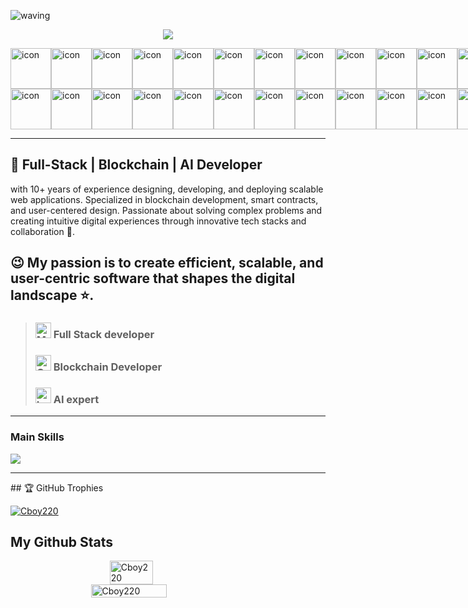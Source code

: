 
![waving](https://capsule-render.vercel.app/api?type=waving&height=200&text=Welcome!&fontAlign=80&fontAlignY=40&color=gradient)
<p align= "center">
  <img src="https://readme-typing-svg.demolab.com?font=Fira+Code&center=true&multiline=true&width=500&height=80&lines=%22The+beauty+of+software+lies+not+in;+its+complexity%2C+but+in+its+simplicity.%22+;+-Me" />
</p>
<div style="display: flex; align-items: flex-start;"><img src="https://techstack-generator.vercel.app/js-icon.svg" alt="icon" width="65" height="65" /><img src="https://techstack-generator.vercel.app/csharp-icon.svg" alt="icon" width="65" height="65" /><img src="https://techstack-generator.vercel.app/react-icon.svg" alt="icon" width="65" height="65" /><img src="https://techstack-generator.vercel.app/redux-icon.svg" alt="icon" width="65" height="65" /><img src="https://techstack-generator.vercel.app/jest-icon.svg" alt="icon" width="65" height="65" /><img src="https://techstack-generator.vercel.app/python-icon.svg" alt="icon" width="65" height="65" /><img src="https://techstack-generator.vercel.app/django-icon.svg" alt="icon" width="65" height="65" /><img src="https://techstack-generator.vercel.app/restapi-icon.svg" alt="icon" width="65" height="65" /><img src="https://techstack-generator.vercel.app/graphql-icon.svg" alt="icon" width="65" height="65" /><img src="https://techstack-generator.vercel.app/github-icon.svg" alt="icon" width="65" height="65" /><img src="https://techstack-generator.vercel.app/nginx-icon.svg" alt="icon" width="65" height="65" /><img src="https://techstack-generator.vercel.app/mysql-icon.svg" alt="icon" width="65" height="65" /><img src="https://techstack-generator.vercel.app/aws-icon.svg" alt="icon" width="65" height="65" /></div><div style="display: flex; align-items: flex-start;"><img src="https://techstack-generator.vercel.app/ts-icon.svg" alt="icon" width="65" height="65" /><img src="https://techstack-generator.vercel.app/rescript-icon.svg" alt="icon" width="65" height="65" /><img src="https://techstack-generator.vercel.app/cpp-icon.svg" alt="icon" width="65" height="65" /><img src="https://techstack-generator.vercel.app/sass-icon.svg" alt="icon" width="65" height="65" /><img src="https://techstack-generator.vercel.app/gatsby-icon.svg" alt="icon" width="65" height="65" /><img src="https://techstack-generator.vercel.app/webpack-icon.svg" alt="icon" width="65" height="65" /><img src="https://techstack-generator.vercel.app/prettier-icon.svg" alt="icon" width="65" height="65" /><img src="https://techstack-generator.vercel.app/eslint-icon.svg" alt="icon" width="65" height="65" /><img src="https://techstack-generator.vercel.app/docker-icon.svg" alt="icon" width="65" height="65" /><img src="https://techstack-generator.vercel.app/raspberrypi-icon.svg" alt="icon" width="65" height="65" /><img src="https://techstack-generator.vercel.app/kubernetes-icon.svg" alt="icon" width="65" height="65" /><img src="https://techstack-generator.vercel.app/java-icon.svg" alt="icon" width="65" height="65" /><img src="https://techstack-generator.vercel.app/testinglibrary-icon.svg" alt="icon" width="65" height="65" /></div>

<hr/>

## 🚩 Full-Stack | Blockchain | AI Developer
with 10+ years of experience designing, developing, and deploying scalable web applications. Specialized in blockchain development, smart contracts, and user-centered design. Passionate about solving complex problems and creating intuitive digital experiences through innovative tech stacks and collaboration 💙.
## 😉 My passion is to create efficient, scalable, and user-centric software that shapes the digital landscape ⭐.

> ### <img src="https://raw.githubusercontent.com/Tarikul-Islam-Anik/Animated-Fluent-Emojis/master/Emojis/People%20with%20professions/Man%20Technologist%20Light%20Skin%20Tone.png" alt="Man Technologist Light Skin Tone" width="25" height="25" /> Full Stack developer
> ### <img src="https://raw.githubusercontent.com/Tarikul-Islam-Anik/Animated-Fluent-Emojis/master/Emojis/Objects/Coin.png" alt="Coin" width="25" height="25" /> Blockchain Developer
>  ### <img src="https://raw.githubusercontent.com/Tarikul-Islam-Anik/Animated-Fluent-Emojis/master/Emojis/Objects/Laptop.png" alt="Laptop" width="25" height="25" /> AI expert

<hr />

<p align="center">
  <h3>Main Skills</h3>    
    <img src="https://skillicons.dev/icons?i=go,python,js,php,java,c,r,django,nodejs,react,next,angular,vue,nuxt,spring,laravel,postgresql,mongodb,mysql,redis,aws,azure,docker,kubernetes,jenkins,ansible,tailwind,bootstrap,yarn,git,github,gitlab,grafana,prometheus,rabbitmq,pytorch,kafka,ai,graphql,flask,fastapi,opencv,regex,tensorflow,sklearn" /><br/>    
</p>

<hr /> 
## 🏆 GitHub Trophies
<p align="left"> <a href="https://github.com/ryo-ma/github-profile-trophy"><img src="https://github-profile-trophy.vercel.app/?username=Cboy220" alt="Cboy220" /></a> </p>  
  
## My Github Stats
<div  style="display: flex; flex-direction: column; align-items: center; justify-content:center; width: 100%; ">
<img  align="center" style="width: 37%;" src="https://knoxryder999.github.io/svg-host/mostlyLanguage.svg"  alt="Cboy220" />
<img  align="center" style="width: 49%;" src="https://github-readme-stats.vercel.app/api?username=Cboy220&show_icons=true&locale=en"  alt="Cboy220" />
</div>
